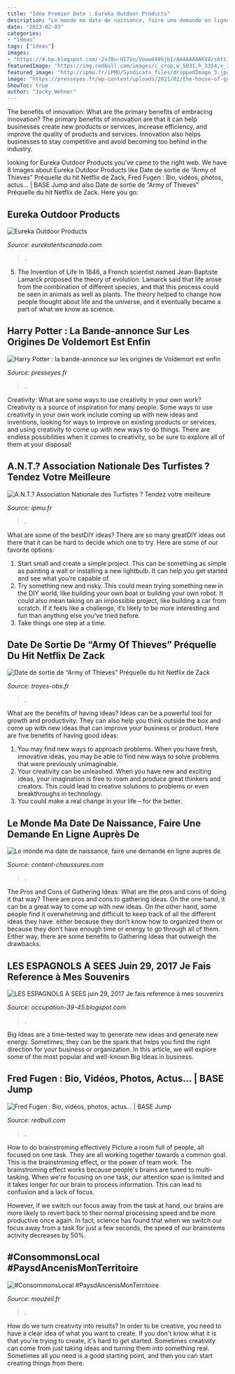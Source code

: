 ```yaml
---
title: "Idée Premier Date : Eureka Outdoor Products"
description: "Le monde ma date de naissance, faire une demande en ligne auprès de"
date: "2023-02-03"
categories:
- "ideas"
tags: ["ideas"]
images:
- "https://4.bp.blogspot.com/-2vJBu-HI7Vo/Vowwd48GjbI/AAAAAAAAKV8/s6ts1q_GoZMTpzO3Gq2UVRsyO4HQxajIgCPcB/s1600/318.jpg"
featuredImage: "https://img.redbull.com/images/c_crop,w_5031,h_3354,x_38,y_1073,f_auto,q_auto/c_scale,w_1500/redbullcom/2017/10/19/df5f573d-faa4-4a99-b8db-4316d106aa3f/fred-fugen"
featured_image: "http://ipmu.fr/iPMU/Syndicats_files/droppedImage_3.jpg"
image: "https://presseyes.fr/wp-content/uploads/2021/02/the-house-of-gaunt-lord-voldemort-origins-840x545.png"
ShowToc: true
author: "Jacky Wehner"
---
```



The benefits of innovation: What are the primary benefits of embracing innovation?
The primary benefits of innovation are that it can help businesses create new products or services, increase efficiency, and improve the quality of products and services. Innovation also helps businesses to stay competitive and avoid becoming too behind in the industry.

	

		
looking for Eureka Outdoor Products you've came to the right web. We have 8 Images about Eureka Outdoor Products like Date de sortie de “Army of Thieves” Préquelle du hit Netflix de Zack, Fred Fugen : Bio, vidéos, photos, actus... | BASE Jump and also Date de sortie de “Army of Thieves” Préquelle du hit Netflix de Zack. Here you go:
		
    
## Eureka Outdoor Products

<img loading=lazy src="https://eurekatentscanada.com/assets/products/jetboil/newJetboil_thumbs/Joule-1107871_PLP_Thumb.jpg" onerror="this.onerror=null;this.src='https://tse1.mm.bing.net/th?id=OIP.WKdJ5a6S-aI7697lDEBmnwAAAA&amp;pid=15.1';" alt="Eureka Outdoor Products">

_Source: eurekatentscanada.com_

>. 

	

5. The Invention of Life
In 1846, a French scientist named Jean-Baptiste Lamarck proposed the theory of evolution. Lamarck said that life arose from the combination of different species, and that this process could be seen in animals as well as plants. The theory helped to change how people thought about life and the universe, and it eventually became a part of what we know as science.

    
## Harry Potter : La Bande-annonce Sur Les Origines De Voldemort Est Enfin

<img loading=lazy src="https://presseyes.fr/wp-content/uploads/2021/02/the-house-of-gaunt-lord-voldemort-origins-840x545.png" onerror="this.onerror=null;this.src='https://tse2.mm.bing.net/th?id=OIP.bPKRsUufwrJiO7r58yJNQAHaEz&amp;pid=15.1';" alt="Harry Potter : la bande-annonce sur les origines de Voldemort est enfin">

_Source: presseyes.fr_

>. 

	

Creativity: What are some ways to use creativity in your own work?
Creativity is a source of inspiration for many people. Some ways to use creativity in your own work include coming up with new ideas and inventions, looking for ways to improve on existing products or services, and using creativity to come up with new ways to do things. There are endless possibilities when it comes to creativity, so be sure to explore all of them at your disposal!

    
## A.N.T.? Association Nationale Des Turfistes ? Tendez Votre Meilleure

<img loading=lazy src="http://ipmu.fr/iPMU/Syndicats_files/droppedImage_3.jpg" onerror="this.onerror=null;this.src='https://tse3.mm.bing.net/th?id=OIP.tcVtu1U8RiNJTH9_dhj6kQAAAA&amp;pid=15.1';" alt="A.N.T.? Association Nationale des Turfistes ? Tendez votre meilleure">

_Source: ipmu.fr_

>. 

	

What are some of the bestDIY ideas?
There are so many greatDIY ideas out there that it can be hard to decide which one to try. Here are some of our favorite options: 
1) Start small and create a simple project. This can be something as simple as painting a wall or installing a new lightbulb. It can help you get started and see what you’re capable of. 
2) Try something new and risky. This could mean trying something new in the DIY world, like building your own boat or building your own robot. It could also mean taking on an impossible project, like building a car from scratch. If it feels like a challenge, it’s likely to be more interesting and fun than anything else you’ve tried before. 
3) Take things one step at a time.

    
## Date De Sortie De “Army Of Thieves” Préquelle Du Hit Netflix De Zack

<img loading=lazy src="https://www.troyes-obs.fr/wp-content/uploads/2021/07/Army-of-Thieves-1040x675.jpg" onerror="this.onerror=null;this.src='https://tse2.mm.bing.net/th?id=OIP.HeqfMBotvq3QKSLiJnb9rAHaEz&amp;pid=15.1';" alt="Date de sortie de “Army of Thieves” Préquelle du hit Netflix de Zack">

_Source: troyes-obs.fr_

>. 

	

What are the benefits of having ideas?
Ideas can be a powerful tool for growth and productivity. They can also help you think outside the box and come up with new ideas that can improve your business or product. Here are five benefits of having good ideas: 
1. You may find new ways to approach problems. When you have fresh, innovative ideas, you may be able to find new ways to solve problems that were previously unimaginable. 
2. Your creativity can be unleashed. When you have new and exciting ideas, your imagination is free to roam and produce great thinkers and creators. This could lead to creative solutions to problems or even breakthroughs in technology. 
3. You could make a real change in your life – for the better.

    
## Le Monde Ma Date De Naissance, Faire Une Demande En Ligne Auprès De

<img loading=lazy src="https://content-chaussures.com/jysd/qvwL16fZhwp1SYD2E27qxAHaKn.jpg" onerror="this.onerror=null;this.src='https://tse1.mm.bing.net/th?id=OIP.2VBlpYF3hdn9Snn-Ehf_sgAAAA&amp;pid=15.1';" alt="Le monde ma date de naissance, faire une demande en ligne auprès de">

_Source: content-chaussures.com_

>. 

	

The Pros and Cons of Gathering Ideas: What are the pros and cons of doing it that way?
There are pros and cons to gathering ideas. On the one hand, it can be a great way to come up with new ideas. On the other hand, some people find it overwhelming and difficult to keep track of all the different ideas they have. either because they don’t know how to organized them or because they don’t have enough time or energy to go through all of them. Either way, there are some benefits to Gathering Ideas that outweigh the drawbacks.

    
## LES ESPAGNOLS A SEES Juin 29, 2017 Je Fais Reference à Mes Souvenirs

<img loading=lazy src="https://4.bp.blogspot.com/-2vJBu-HI7Vo/Vowwd48GjbI/AAAAAAAAKV8/s6ts1q_GoZMTpzO3Gq2UVRsyO4HQxajIgCPcB/s1600/318.jpg" onerror="this.onerror=null;this.src='https://tse1.mm.bing.net/th?id=OIP.mX7HeBTqtskw_W48N-c6NwHaFL&amp;pid=15.1';" alt="LES ESPAGNOLS A SEES juin 29, 2017 Je fais reference à mes souvenirs">

_Source: occupation-39-45.blogspot.com_

>. 

	

Big Ideas are a time-tested way to generate new ideas and generate new energy. Sometimes, they can be the spark that helps you find the right direction for your business or organization. In this article, we will explore some of the most popular and well-known Big Ideas in business.

    
## Fred Fugen : Bio, Vidéos, Photos, Actus... | BASE Jump

<img loading=lazy src="https://img.redbull.com/images/c_crop,w_5031,h_3354,x_38,y_1073,f_auto,q_auto/c_scale,w_1500/redbullcom/2017/10/19/df5f573d-faa4-4a99-b8db-4316d106aa3f/fred-fugen" onerror="this.onerror=null;this.src='https://tse3.mm.bing.net/th?id=OIP.ONHQdLkKYDiAgOlqKPQIrAHaE8&amp;pid=15.1';" alt="Fred Fugen : Bio, vidéos, photos, actus... | BASE Jump">

_Source: redbull.com_

>. 

	

How to do brainstroming effectively
Picture a room full of people, all focused on one task. They are all working together towards a common goal. This is the brainstroming effect, or the power of team work.
The brainstroming effect works because people's brains are tuned to multi-tasking. When we're focusing on one task, our attention span is limited and it takes longer for our brain to process information. This can lead to confusion and a lack of focus.

However, if we switch our focus away from the task at hand, our brains are more likely to revert back to their normal processing speed and be more productive once again. In fact, science has found that when we switch our focus away from a task for just a few seconds, the speed of our brainstems activity decreases by 50%.

    
## #ConsommonsLocal #PaysdAncenisMonTerritoire

<img loading=lazy src="https://www.mouzeil.fr/fileadmin/user_upload/ou-jeter-les-lingettes-masques.jpg" onerror="this.onerror=null;this.src='https://tse3.mm.bing.net/th?id=OIP.7lpe1TgJj7TzXLBvxGekNAHaDt&amp;pid=15.1';" alt="#ConsommonsLocal #PaysdAncenisMonTerritoire">

_Source: mouzeil.fr_

>. 

	

How do we turn creativity into results?
In order to be creative, you need to have a clear idea of what you want to create. If you don't know what it is that you're trying to create, it's hard to get started. Sometimes creativity can come from just taking ideas and turning them into something real. Sometimes all you need is a good starting point, and then you can start creating things from there.

